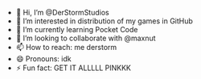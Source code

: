- 👋 Hi, I’m @DerStormStudios
- 👀 I’m interested in distribution of my games in GitHub
- 🌱 I’m currently learning Pocket Code
- 💞️ I’m looking to collaborate with @maxnut
- 📫 How to reach: me derstorm
- 😄 Pronouns: idk
- ⚡ Fun fact: GET IT ALLLLL PINKKK

<!---
DerStormStudios/DerStormStudios is a ✨ special ✨ repository because its `README.md` (this file) appears on your GitHub profile.
You can click the Preview link to take a look at your changes.
--->
